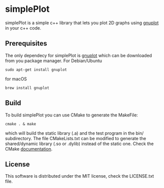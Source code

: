 # simplePlot
simplePlot is a simple c++ library that lets you plot 2D graphs using [gnuplot](http://gnuplot.sourceforge.net) in your c++ code. 
## Prerequisites
The only dependecy for simplePlot is [gnuplot](http://gnuplot.sourceforge.net) which can be downloaded from you package manager. For Debian/Ubuntu
```
sudo apt-get install gnuplot
```
for macOS
```
brew install gnuplot
```
## Build
To build simplePlot you can use CMake to generate the MakeFile:
```
cmake . & make
```
which will build the static library (.a) and the test program in the bin/ subdirectory. The file CMakeLists.txt can be modified to generate the shared/dynamic library (.so or .dylib) instead of the static one. Check the CMake [documentation](https://cmake.org/cmake/help/v3.0/command/add_library.html).
## License
This software is distributed under the MIT license, check the LICENSE.txt file.
